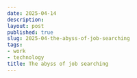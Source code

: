 ```yaml
---
date: 2025-04-14
description:
layout: post
published: true
slug: 2025-04-the-abyss-of-job-searching
tags:
- work
- technology
title: The abyss of job searching
---
```


